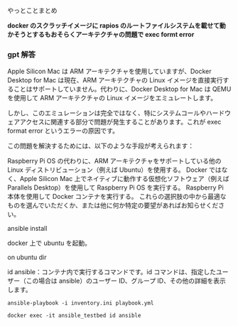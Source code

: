 やっとことまとめ

**docker のスクラッチイメージに rapios のルートファイルシステムを載せて動かそうとするもおそらくアーキテクチャの問題で exec formt error**

### gpt 解答

Apple Silicon Mac は ARM アーキテクチャを使用していますが、Docker Desktop for Mac は現在、ARM アーキテクチャの Linux イメージを直接実行することはサポートしていません。代わりに、Docker Desktop for Mac は QEMU を使用して ARM アーキテクチャの Linux イメージをエミュレートします。

しかし、このエミュレーションは完全ではなく、特にシステムコールやハードウェアアクセスに関連する部分で問題が発生することがあります。これが exec format error というエラーの原因です。

この問題を解決するためには、以下のような手段が考えられます：

Raspberry Pi OS の代わりに、ARM アーキテクチャをサポートしている他の Linux ディストリビューション（例えば Ubuntu）を使用する。
Docker ではなく、Apple Silicon Mac 上でネイティブに動作する仮想化ソフトウェア（例えば Parallels Desktop）を使用して Raspberry Pi OS を実行する。
Raspberry Pi 本体を使用して Docker コンテナを実行する。
これらの選択肢の中から最適なものを選んでいただくか、または他に何か特定の要望があればお知らせください。

ansible install

docker 上で ubuntu を起動。

on ubuntu dir

id ansible：コンテナ内で実行するコマンドです。id コマンドは、指定したユーザー（この場合は ansible）のユーザー ID、グループ ID、その他の詳細を表示します。

```
ansible-playbook -i inventory.ini playbook.yml

docker exec -it ansible_testbed id ansible
```
